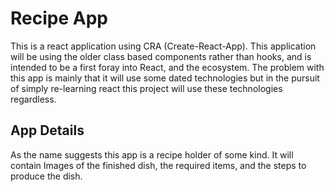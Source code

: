# Recipe App

This is a react application using CRA (Create-React-App). This application will be using the older class based components rather than hooks, and is intended to be a first foray into React, and the ecosystem. The problem with this app is mainly that it will use some dated technologies but in the pursuit of simply re-learning react this project will use these technologies regardless.

## App Details

As the name suggests this app is a recipe holder of some kind. It will contain Images of the finished dish, the required items, and the steps to produce the dish.
